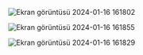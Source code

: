 ![Ekran görüntüsü 2024-01-16 161802](https://github.com/gulsevim-blbl/Space_Game/assets/73358343/10976970-8c62-40a1-9f06-02907689586d)

![Ekran görüntüsü 2024-01-16 161855](https://github.com/gulsevim-blbl/Space_Game/assets/73358343/d8ff16e4-3f41-4a20-aa77-1147a260743c)

![Ekran görüntüsü 2024-01-16 161829](https://github.com/gulsevim-blbl/Space_Game/assets/73358343/08f57ce6-6559-465c-b792-04a8b8e0248e)
